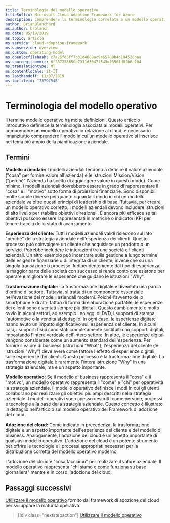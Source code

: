 ```yaml
---
title: Terminologia del modello operativo
titleSuffix: Microsoft Cloud Adoption Framework for Azure
description: Comprendere la terminologia correlata a un modello operativo.
author: BrianBlanchard
ms.author: brblanch
ms.date: 05/19/2019
ms.topic: article
ms.service: cloud-adoption-framework
ms.subservice: overview
ms.custom: operating-model
ms.openlocfilehash: c7a26fd5ff7b31d4868ac9e65780b4d194526baa
ms.sourcegitcommit: 6f287276650e731163047f543d23581d8fb6e204
ms.translationtype: MT
ms.contentlocale: it-IT
ms.lasthandoff: 11/07/2019
ms.locfileid: "73797548"
---
```

# <a name="operating-model-terminology"></a>Terminologia del modello operativo

Il termine modello operativo ha molte definizioni. Questo articolo introduttivo definisce la terminologia associata ai modelli operativi. Per comprendere un modello operativo in relazione al cloud, è necessario innanzitutto comprendere il modo in cui un modello operativo si inserisce nel tema più ampio della pianificazione aziendale.

## <a name="terms"></a>Termini

**Modello aziendale:** I modelli aziendali tendono a definire il valore aziendale ("cosa" per fornire valore all'azienda) e le istruzioni Mission/Vision ("perché" l'azienda ha scelto di aggiungere valore in questo modo). Come minimo, i modelli aziendali dovrebbero essere in grado di rappresentare il "cosa" e il "motivo" sotto forma di proiezioni finanziarie. Sono disponibili molte scuole diverse per quanto riguarda il modo in cui un modello aziendale va oltre questi principi di leadership di base. Tuttavia, per creare un modello operativo corretto, i modelli aziendali devono includere istruzioni di alto livello per stabilire obiettivi direzionali. È ancora più efficace se tali obiettivi possono essere rappresentati in metriche o indicatori KPI per tenere traccia dello stato di avanzamento.

**Esperienza del cliente:** Tutti i modelli aziendali validi risiedono sul lato "perché" della strategia aziendale nell'esperienza dei clienti. Questo processo può coinvolgere un cliente che acquisisce un prodotto o un servizio. Potrebbe includere le interazioni tra una società e i clienti aziendali. Un altro esempio può incentrare sulla gestione a lungo termine delle esigenze finanziarie o di integrità di un cliente, invece che su una singola transazione o processo. Indipendentemente dal tipo di esperienza, la maggior parte delle società con successo si rende conto che esistono per operare e migliorare le esperienze che guidano le istruzioni "Why".

**Trasformazione digitale:** La trasformazione digitale è diventata una parola d'ordine di settore. Tuttavia, si tratta di un componente essenziale nell'evasione dei modelli aziendali moderni. Poiché l'avvento dello smartphone e di altri fattori di forma di elaborazione portatile, le esperienze dei clienti sono diventati sempre più digitali. Questo cambiamento è molto ovvio in alcuni settori, ad esempio i noleggi di DVD, i supporti di stampa, l'automotive o la vendita al dettaglio. In ogni caso, le esperienze digitate hanno avuto un impatto significativo sull'esperienza del cliente. In alcuni casi, i supporti fisici sono stati completamente sostituiti con supporti digitali, impostando l'intera verticale dell'intero settore. In altre, le esperienze digitali vengono considerate come un aumento standard dell'esperienza. Per fornire il valore di business (istruzioni "What"), l'esperienza del cliente (le istruzioni "Why") deve avere come fattore l'effetto di esperienze digitali sulle esperienze dei clienti. Questo processo è la trasformazione digitale. La trasformazione digitale è raramente l'intera istruzione "Why" in una strategia aziendale, ma è un aspetto importante.

**Modello operativo:** Se il modello di business rappresenta il "cosa" e il "motivo", un modello operativo rappresenta il "come" e "chi" per operatività la strategia aziendale. Il modello operativo definisce i modi in cui gli utenti collaborano per realizzare gli obiettivi più ampi descritti nella strategia aziendale. I modelli operativi sono spesso descritti come persone, processi e tecnologie alla base della strategia aziendale. Questo concetto è illustrato in dettaglio nell'articolo sul modello operativo del Framework di adozione del cloud.

**Adozione del cloud:** Come indicato in precedenza, la trasformazione digitale è un aspetto importante dell'esperienza del cliente e del modello di business. Analogamente, l'adozione del cloud è un aspetto importante di qualsiasi modello operativo. L'adozione del cloud è un potente strumento per offrire le tecnologie e i processi appropriati necessari per la distribuzione corretta del modello operativo moderno.

L'adozione del cloud è "cosa facciamo" per realizzare il valore aziendale. Il modello operativo rappresenta "chi siamo e come funziona su base giornaliera" mentre è in corso l'adozione del cloud.

## <a name="next-steps"></a>Passaggi successivi

[Utilizzare il modello operativo](./index.md) fornito dal framework di adozione del cloud per sviluppare la maturità operativa.

> [!div class="nextstepaction"]
> [Utilizzare il modello operativo](./index.md)
